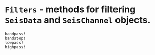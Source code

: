 # `Filters` - methods for filtering `SeisData` and `SeisChannel` objects.

```@docs
bandpass!
bandstop!
lowpass!
highpass!
```
